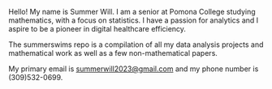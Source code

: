 Hello! My name is Summer Will. I am a senior at Pomona College studying mathematics, with a focus on statistics. I have a passion for analytics and I aspire to be a pioneer in digital healthcare efficiency. 

The summerswims repo is a compilation of all my data analysis projects and mathematical work as well as a few non-mathematical papers. 

My primary email is summerwill2023@gmail.com and my phone number is (309)532-0699.

<!---
summerswims/summerswims is a ✨ special ✨ repository because its `README.md` (this file) appears on your GitHub profile.
You can click the Preview link to take a look at your changes.
--->
